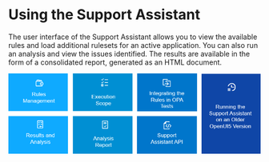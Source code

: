 <!-- loio12572abbd4ad49eba37f2cdb23692093 -->

# Using the Support Assistant

The user interface of the Support Assistant allows you to view the available rules and load additional rulesets for an active application. You can also run an analysis and view the issues identified. The results are available in the form of a consolidated report, generated as an HTML document.





![](images/Image_map_Using_the_Support_Assistant_OpenUI5_454e3fe.png)

